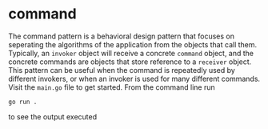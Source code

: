 # command

The command pattern is a behavioral design pattern that focuses on seperating
the algorithms of the application from the objects that call them. Typically, an
`invoker` object will receive a concrete `command` object, and the concrete commands
are objects that store reference to a `receiver` object. This pattern can be useful
when the command is repeatedly used by different invokers, or when an invoker
is used for many different commands. Visit the `main.go` file to get started.
From the command line run
```
go run .
```
to see the output executed